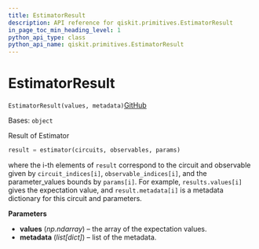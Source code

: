 ```yaml
---
title: EstimatorResult
description: API reference for qiskit.primitives.EstimatorResult
in_page_toc_min_heading_level: 1
python_api_type: class
python_api_name: qiskit.primitives.EstimatorResult
---
```


# EstimatorResult

<span id="qiskit.primitives.EstimatorResult" />

`EstimatorResult(values, metadata)`[GitHub](https://github.com/qiskit/qiskit/tree/stable/0.20/qiskit/primitives/estimator_result.py "view source code")

Bases: `object`

Result of Estimator

```python
result = estimator(circuits, observables, params)
```

where the i-th elements of `result` correspond to the circuit and observable given by `circuit_indices[i]`, `observable_indices[i]`, and the parameter\_values bounds by `params[i]`. For example, `results.values[i]` gives the expectation value, and `result.metadata[i]` is a metadata dictionary for this circuit and parameters.

**Parameters**

*   **values** (*np.ndarray*) – the array of the expectation values.
*   **metadata** (*list\[dict]*) – list of the metadata.

